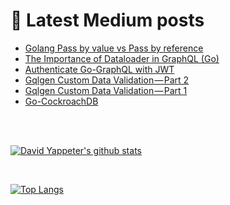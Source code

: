 # 📕 <b> Latest Medium posts </b>
<!-- BLOG-POST-LIST:START -->
- [Golang Pass by value vs Pass by reference](https://david-yappeter.medium.com/golang-pass-by-value-vs-pass-by-reference-e48aac8b2716?source=rss-976c6cc56fa8------2)
- [The Importance of Dataloader in GraphQL (Go)](https://david-yappeter.medium.com/the-importance-of-dataloader-in-graphql-go-4d5214869b20?source=rss-976c6cc56fa8------2)
- [Authenticate Go-GraphQL with JWT](https://medium.com/geekculture/authenticate-go-graphql-with-jwt-436c74340d?source=rss-976c6cc56fa8------2)
- [Gqlgen Custom Data Validation — Part 2](https://david-yappeter.medium.com/gqlgen-custom-data-validation-part-2-c3fd5766c341?source=rss-976c6cc56fa8------2)
- [Gqlgen Custom Data Validation — Part 1](https://david-yappeter.medium.com/gqlgen-custom-data-validation-part-1-7de8ef92de4c?source=rss-976c6cc56fa8------2)
- [Go-CockroachDB](https://david-yappeter.medium.com/go-graphql-cockroachdb-2e2adcebdb43?source=rss-976c6cc56fa8------2)
<!-- BLOG-POST-LIST:END -->

<br />
<br />

[![David Yappeter's github stats](https://github-readme-stats.vercel.app/api?username=david-yappeter&show_icons=true&include_all_commits=true&theme=radical)](https://github.com/anuraghazra/github-readme-stats)

<br />

[![Top Langs](https://github-readme-stats.vercel.app/api/top-langs/?username=david-yappeter&show_icons=true&include_all_commits=true&theme=radical)](https://github.com/anuraghazra/github-readme-stats)

